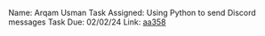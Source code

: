 Name: Arqam Usman
Task Assigned: Using Python to send Discord messages
Task Due: 02/02/24
Link: [aa358](./aa358.md)